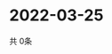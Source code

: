 # 2022-03-25
  共 0条

  <!-- BEGIN -->
  <!-- 最后更新时间Fri Mar 25 2022 16:07:12 GMT+0000 (Coordinated Universal Time) -->
  
  <!-- END -->
  
  